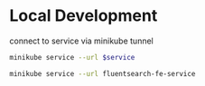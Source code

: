 # Local Development

connect to service via minikube tunnel

```sh
minikube service --url $service

minikube service --url fluentsearch-fe-service
```